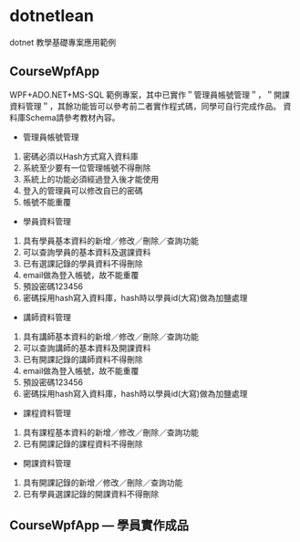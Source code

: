 # dotnetlean

dotnet 教學基礎專案應用範例

<h2>CourseWpfApp</h2>

WPF+ADO.NET+MS-SQL 範例專案，其中已實作＂管理員帳號管理＂，＂開課資料管理＂，其餘功能皆可以參考前二者實作程式碼，同學可自行完成作品。
資料庫Schema請參考教材內容。

* 管理員帳號管理
1. 密碼必須以Hash⽅式寫入資料庫
2. 系統⾄少要有⼀位管理帳號不得刪除
3. 系統上的功能必須經過登入後才能使⽤
4. 登入的管理員可以修改⾃已的密碼
5. 帳號不能重覆

* 學員資料管理
1. 具有學員基本資料的新增／修改／刪除／查詢功能
2. 可以查詢學員的基本資料及選課資料
3. 已有選課記錄的學員資料不得刪除
4. email做為登入帳號，故不能重覆
5. 預設密碼123456
6. 密碼採⽤hash寫入資料庫，hash時以學員id(⼤寫)做為加鹽處理

* 講師資料管理
1. 具有講師基本資料的新增／修改／刪除／查詢功能
2. 可以查詢講師的基本資料及開課資料
3. 已有開課記錄的講師資料不得刪除
4. email做為登入帳號，故不能重覆
5. 預設密碼123456
6. 密碼採⽤hash寫入資料庫，hash時以學員id(⼤寫)做為加鹽處理

* 課程資料管理
1. 具有課程基本資料的新增／修改／刪除／查詢功能
2. 已有開課記錄的課程資料不得刪除

* 開課資料管理
1. 具有開課記錄的新增／修改／刪除／查詢功能
2. 已有學員選課記錄的開課資料不得刪除

<h2>CourseWpfApp — 學員實作成品</h2>